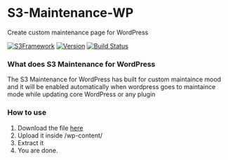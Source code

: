 # S3-Maintenance-WP
Create custom maintenance page for WordPress

[![S3Framework](http://img.shields.io/badge/S3Framework-Stable-blue.svg)](http://www.shaz3e.com)
[![Version](http://img.shields.io/badge/Version-1.0-green.svg)](http://www.shaz3e.com)
[![Build Status](https://travis-ci.org/Shaz3e/S3-Wordpress.svg)](https://travis-ci.org/Shaz3e/S3-Wordpress)

### What does S3 Maintenance for WordPress
The S3 Maintenance for WordPress has built for custom maintaince mood and it will be enabled automatically when wordpress goes to maintaince mode while updating core WordPress or any plugin

### How to use
1. Download the file [here](https://github.com/Shaz3e/S3-Maintenance-WP/archive/master.zip)
2. Upload it inside /wp-content/
3. Extract it
4. You are done.
